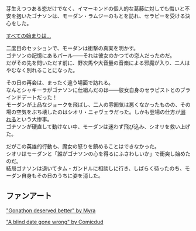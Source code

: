 <!-- title: 強烈なダイナミクス -->
<!-- relationship: The Wolf Pack -->

芽生えつつある恋だけでなく、イマーキンドの個人的な葛藤に対しても悔いと不安を抱いたゴナソンは、モーダン・ラムジーのもとを訪れ、セラピーを受ける決心をした。

[すべての始まりは…](#embed:https://www.youtube.com/live/BSPi8sTHdAY?si=HuJGqNlAEL-FbZ4D&t=1911)

二度目のセッションで、モーダンは衝撃の真実を明かす。  
ゴナソンの記憶にあるパール――それは彼女のかつての恋人だったのだ。  
だがその先を問いただす前に、野次馬や大音量の音楽による邪魔が入り、二人はやむなく別れることになった。

その日の再会は、まったく違う場面で訪れる。  
なんとシャキーラがゴナソンに仕組んだのは――彼女自身のセラピストとのブラインドデートだった！  
モーダンが上品なジョークを飛ばし、二人の雰囲気は悪くなかったものの、その場の空気をぶち壊したのはシオリ・ニャヴェラだった。しかも登場の仕方が[溺れる](https://www.youtube.com/live/BSPi8sTHdAY?si=s74DixP72y3OXh2q&t=11636)という大惨事。  
ゴナソンが硬直して動けない中、モーダンは迷わず飛び込み、シオリを救い上げた。

だがこの英雄的行動も、魔女の怒りを鎮めることはできなかった。  
シオリはモーダンと「誰がゴナソンの心を得るにふさわしいか」で衝突し始めたのだ。  
結局ゴナソンは退いてタム・ガンドルに相談しに行き、しばらく待ったのち、モーダン自身もその日のうちに姿を消した。

## ファンアート

["Gonathon deserved better" by Myra](https://x.com/maybe_myra28/status/1920143568561180880)

["A blind date gone wrong" by Comicdud](https://x.com/Comicdud/status/1944574664480596187)
